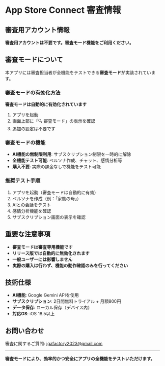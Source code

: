 # App Store Connect 審査情報

## 審査用アカウント情報
**審査用アカウントは不要です。審査モード機能をご利用ください。**

## 審査モードについて

本アプリには審査担当者が全機能をテストできる**審査モード**が実装されています。

### 審査モードの有効化方法
**審査モードは自動的に有効化されています**
1. アプリを起動
2. 画面上部に「🔍 審査モード」の表示を確認
3. 追加の設定は不要です

### 審査モードの機能
- **AI機能の無制限利用**: サブスクリプション制限を一時的に解除
- **全機能テスト可能**: ペルソナ作成、チャット、感情分析等
- **購入不要**: 実際の課金なしで機能をテスト可能

### 推奨テスト手順
1. アプリを起動（審査モードは自動的に有効）
2. ペルソナを作成（例：「家族の母」）
3. AIとの会話をテスト
4. 感情分析機能を確認
5. サブスクリプション画面の表示を確認

## 重要な注意事項

- **審査モードは審査専用機能です**
- **リリース版では自動的に無効化されます**
- **一般ユーザーには影響しません**
- **実際の購入は行わず、機能の動作確認のみを行ってください**

## 技術仕様

- **AI機能**: Google Gemini APIを使用
- **サブスクリプション**: 2日間無料トライアル + 月額800円
- **データ保存**: ローカル保存（デバイス内）
- **対応OS**: iOS 18.5以上

## お問い合わせ

審査に関するご質問: igafactory2023@gmail.com

---

**審査モードにより、効率的かつ安全にアプリの全機能をテストいただけます。** 